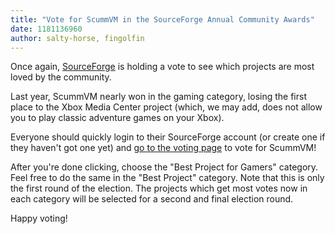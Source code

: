 ```yaml
---
title: "Vote for ScummVM in the SourceForge Annual Community Awards"
date: 1181136960
author: salty-horse, fingolfin
---
```


Once again, [SourceForge](https://sourceforge.net) is holding a vote to see which projects are most loved by the community.

Last year, ScummVM nearly won in the gaming category, losing the first place to the Xbox Media Center project (which, we may add, does not allow you to play classic adventure games on your Xbox).

Everyone should quickly login to their SourceForge account (or create one if they haven't got one yet) and [go to the voting page](https://sourceforge.net/awards/cca/nomination.php?group_id=37116) to vote for ScummVM!

After you're done clicking, choose the "Best Project for Gamers" category. Feel free to do the same in the "Best Project" category. Note that this is only the first round of the election. The projects which get most votes now in each category will be selected for a second and final election round.

Happy voting!
